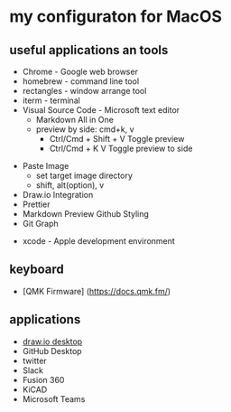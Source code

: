 # my configuraton for MacOS

## useful applications an tools

* Chrome - Google web browser
* homebrew - command line tool
* rectangles - window arrange tool
* iterm - terminal
* Visual Source Code - Microsoft text editor
  - Markdown All in One
  - preview by side: cmd+k, v
    - Ctrl/Cmd + Shift + V	Toggle preview
    - Ctrl/Cmd + K V	Toggle preview to side
 - Paste Image
   - set target image directory
   - shift, alt(option), v
 - Draw.io Integration
 - Prettier
 - Markdown Preview Github Styling
 - Git Graph
* xcode - Apple development environment

## keyboard

* [QMK Firmware] (https://docs.qmk.fm/)

## applications

* [draw.io desktop](https://github.com/jgraph/drawio-desktop/releases/)
* GitHub Desktop
* twitter
* Slack
* Fusion 360
* KiCAD
* Microsoft Teams
